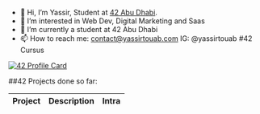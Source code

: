 - 👋 Hi, I’m Yassir, Student at [42 Abu Dhabi](https://42abudhabi.ae/).
- 👀 I’m interested in Web Dev, Digital Marketing and Saas
- 🌱 I’m currently a student at 42 Abu Dhabi
- 📫 How to reach me: contact@yassirtouab.com IG: @yassirtouab
#42 Cursus

[![42 Profile Card](https://1337-readme.vercel.app/api/profile?cursus=42cursus&leet_logo=hide&login=ytouab)](https://github.com/yassirtouab)

##42 Projects done so far:

Project | Description | Intra
------- | ----------- | -----


<!---
yassirtouab/yassirtouab is a ✨ special ✨ repository because its `README.md` (this file) appears on your GitHub profile.
You can click the Preview link to take a look at your changes.
--->
